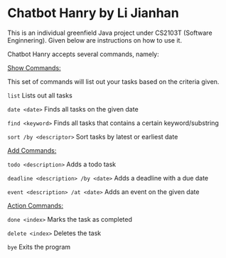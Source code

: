 # Chatbot Hanry by Li Jianhan

This is an individual greenfield Java project under CS2103T (Software Enginnering). Given below are instructions on how to use it.

Chatbot Hanry accepts several commands, namely:

<ins>Show Commands:</ins>

This set of commands will list out your tasks based on the criteria given.

`list`
Lists out all tasks

`date <date>`
Finds all tasks on the given date

`find <keyword>`
Finds all tasks that contains a certain keyword/substring

`sort /by <descriptor>`
Sort tasks by latest or earliest date

<ins>Add Commands:</ins>

`todo <description>`
Adds a todo task

`deadline <description> /by <date>`
Adds a deadline with a due date

`event <description> /at <date>`
Adds an event on the given date

<ins>Action Commands:</ins>

`done <index>`
Marks the task as completed

`delete <index>`
Deletes the task

`bye`
Exits the program

